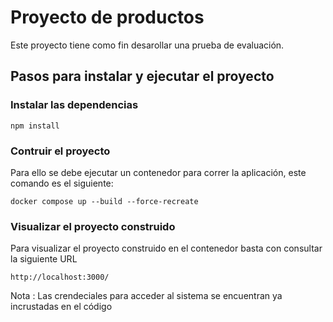 # Proyecto de productos

Este proyecto tiene como fin desarollar una prueba de evaluación.

## Pasos para instalar y ejecutar el proyecto

### Instalar las dependencias
```
npm install 
```

### Contruir el proyecto
Para ello se debe ejecutar un contenedor para correr la aplicación, este comando es el siguiente:
```
docker compose up --build --force-recreate
```


### Visualizar el proyecto construido
Para visualizar el proyecto construido en el contenedor basta con consultar la siguiente URL
```
http://localhost:3000/
```

Nota : Las crendeciales para acceder al sistema se encuentran ya incrustadas en el código